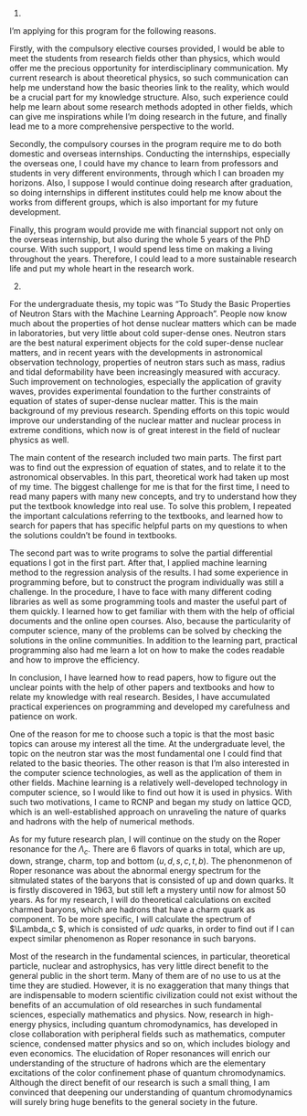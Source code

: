 1) 

I’m applying for this program for the following reasons. 

Firstly, with the compulsory elective courses provided, I would be able to meet the students from research fields other than physics, which would offer me the precious opportunity for interdisciplinary communication. My current research is about theoretical physics, so such communication can help me understand how the basic theories link to the reality, which would be a crucial part for my knowledge structure. Also, such experience could help me learn about some research methods adopted in other fields, which can give me inspirations while I’m doing research in the future, and finally lead me to a more comprehensive perspective to the world. 

Secondly, the compulsory courses in the program require me to do both domestic and overseas internships. Conducting the internships, especially the overseas one, I could have my chance to learn from professors and students in very different environments, through which I can broaden my horizons. Also, I suppose I would continue doing research after graduation, so doing internships in different institutes could help me know about the works from different groups, which is also important for my future development. 

Finally, this program would provide me with financial support not only on the overseas internship, but also during the whole 5 years of the PhD course. With such support, I would spend less time on making a living throughout the years. Therefore, I could lead to a more sustainable research life and put my whole heart in the research work. 

2) 

For the undergraduate thesis, my topic was “To Study the Basic Properties of Neutron Stars with the Machine Learning Approach”. People now know much about the properties of hot dense nuclear matters which can be made in laboratories, but very little about cold super-dense ones. Neutron stars are the best natural experiment objects for the cold super-dense nuclear matters, and in recent years with the developments in astronomical observation technology, properties of neutron stars such as mass, radius and tidal deformability have been increasingly measured with accuracy. Such improvement on technologies, especially the application of gravity waves, provides experimental foundation to the further constraints of equation of states of super-­dense nuclear matter. This is the main background of my previous research. Spending efforts on this topic would improve our understanding of the nuclear matter and nuclear process in extreme conditions, which now is of great interest in the field of nuclear physics as well. 

The main content of the research included two main parts. The first part was to find out the expression of equation of states, and to relate it to the astronomical observables. In this part, theoretical work had taken up most of my time. The biggest challenge for me is that for the first time, I need to read many papers with many new concepts, and try to understand how they put the textbook knowledge into real use. To solve this problem, I repeated the important calculations referring to the textbooks, and learned how to search for papers that has specific helpful parts on my questions to when the solutions couldn’t be found in textbooks. 

The second part was to write programs to solve the partial differential equations I got in the first part. After that, I applied machine learning method to the regression analysis of the results. I had some experience in programming before, but to construct the program individually was still a challenge. In the procedure, I have to face with many different coding libraries as well as some programming tools and master the useful part of them quickly. I learned how to get familiar with them with the help of official documents and the online open courses. Also, because the particularity of computer science, many of the problems can be solved by checking the solutions in the online communities. In addition to the learning part, practical programming also had me learn a lot on how to make the codes readable and how to improve the efficiency. 

In conclusion, I have learned how to read papers, how to figure out the unclear points with the help of other papers and textbooks and how to relate my knowledge with real research. Besides, I have accumulated practical experiences on programming and developed my carefulness and patience on work. 

One of the reason for me to choose such a topic is that the most basic topics can arouse my interest all the time. At the undergraduate level, the topic on the neutron star was the most fundamental one I could find that related to the basic theories. The other reason is that I’m also interested in the computer science technologies, as well as the application of them in other fields. Machine learning is a relatively well-developed technology in computer science, so I would like to find out how it is used in physics. With such two motivations, I came to RCNP and began my study on lattice QCD, which is an well-established approach on unraveling the nature of quarks and hadrons with the help of numerical methods. 

As for my future research plan, I will continue on the study on the Roper resonance for the $\Lambda_c$. There are 6 flavors of quarks in total, which are up, down, strange, charm, top and bottom ($u, d, s, c, t, b$). The phenonmenon of Roper resonance was about the abnormal energy spectrum for the sitmulated states of the baryons that is consisted of up and down quarks. It is firstly discovered in 1963, but still left a mystery until now for almost 50 years. As for my research, I will do theoretical calculations on excited charmed baryons, which are hadrons that have a charm quark as component. To be more specific, I will calculate the spectrum of $\Lambda_c $, which is consisted of $udc$ quarks, in order to find out if I can expect similar phenomenon as Roper resonance in such baryons. 

Most of the research in the fundamental sciences, in particular, theoretical particle, nuclear and astrophysics, has very little direct benefit to the general public in the short term. Many of them are of no use to us at the time they are studied. However, it is no exaggeration that many things that are indispensable to modern scientific civilization could not exist without the benefits of an accumulation of old researches in such fundamental sciences, especially mathematics and physics. Now, research in high-energy physics, including quantum chromodynamics, has developed in close collaboration with peripheral fields such as mathematics, computer science, condensed matter physics and so on, which includes biology and even economics. The elucidation of Roper resonances will enrich our understanding of the structure of hadrons which are the elementary excitations of the color confinement phase of quantum chromodynamics. Although the direct benefit of our research is such a small thing, I am convinced that deepening  our understanding of quantum chromodynamics will surely bring huge benefits to the general society in the future.